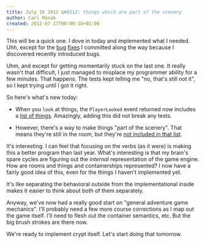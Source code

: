 ```yaml
---
title: July 16 2012 &#8212; things which are part of the scenery
author: Carl Mäsak
created: 2012-07-17T00:00:18+02:00
---
```

This will be a quick one. I dove in today and implemented what I needed. Uhh,
except for the
[bug](https://github.com/masak/crypt/commit/cb6dffc11c8f00ab9992d04d520a407270d2918f)
[fixes](https://github.com/masak/crypt/commit/e5c519899a8489d912d4882017a27af14c4f5e61)
I committed along the way because I discovered recently introduced bugs.

Uhm, and except for getting momentarily stuck on the last one. It really wasn't
that difficult, I just managed to misplace my programmer ability for a few
minutes. That happens. The tests kept telling me "no, that's still not it", so
I kept trying until I got it right.

So here's what's new today:

* When you `look` at things, the `PlayerLooked` event returned now includes a
  [list of
  things](https://github.com/masak/crypt/commit/d807669a4a8e780a964b6bdae00f01c0ed989cc4).
  Amazingly, adding this did not break any tests.

* However, there's a way to make things "part of the scenery". That means
  they're still in the room, but they're [not included in that
  list](https://github.com/masak/crypt/commit/af694afa26008e8b50d8aeb872257a1f85761503).

It's interesting. I can feel that focusing on the verbs (as it were) is making
this a better program than last year. What's interesting is that my brain's
spare cycles are figuring out the *internal* representation of the game engine.
How are rooms and things and containerships represented? I now have a fairly
good idea of this, even for the things I haven't implemented yet.

It's like separating the behavioral outside from the implementational inside
makes it easier to think about both of them separately.


Anyway, we've now had a really good start on "general adventure game
mechanics". I'll probably need a few more course corrections as I map out the
game itself. I'll need to flesh out the container semantics, etc. But the big
brush strokes are there now.

We're ready to implement crypt itself. Let's start doing that tomorrow.
